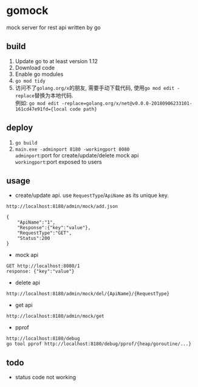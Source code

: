 # gomock
mock server for rest api written by go

## build
1. Update go to at least version 1.12
2. Download code
3. Enable go modules
4. `go mod tidy`
5. 访问不了`golang.org/x`的朋友, 需要手动下载代码, 使用`go mod edit -replace`替换为本地代码.  
例如:
`go mod edit -replace=golang.org/x/net@v0.0.0-20180906233101-161cd47e91fd={local code path}`

## deploy
1. `go build`
2. `main.exe -adminport 8180 -workingport 8080`  
`adminport`:port for create/update/delete mock api  
`workingport`:port exposed to users

## usage
* create/update api. use `RequestType`/`ApiName` as its unique key.  
```
http://localhost:8180/admin/mock/add.json

{
	"ApiName":"1",
	"Response":{"key":"value"},
	"RequestType":"GET",
	"Status":200
}
```
* mock api
```
GET http://localhost:8080/1
response: {"key":"value"}
```
* delete api
```
http://localhost:8180/admin/mock/del/{ApiName}/{RequestType}
```
* get api
```
http://localhost:8180/admin/mock/get
```
* pprof
```
http://localhost:8180/debug
go tool pprof http://localhost:8180/debug/pprof/{heap/goroutine/...}
```
## todo
- status code not working
